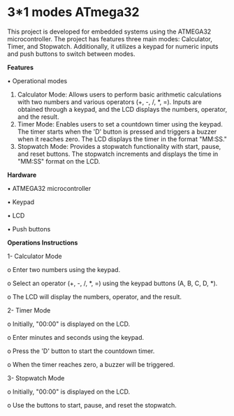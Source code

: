# 3*1 modes ATmega32

This project is developed for embedded systems using the ATMEGA32 microcontroller. The project has features three main modes: Calculator, Timer, and Stopwatch. Additionally, it utilizes a keypad for numeric inputs and push buttons to switch between modes.



**Features**

•	Operational modes
1.	Calculator Mode: Allows users to perform basic arithmetic calculations with two numbers and various operators (+, -, /, *, =). Inputs are obtained through a keypad, and the LCD displays the numbers, operator, and the result.
2.	Timer Mode: Enables users to set a countdown timer using the keypad. The timer starts when the 'D' button is pressed and triggers a buzzer when it reaches zero. The LCD displays the timer in the format "MM:SS."
3.	Stopwatch Mode: Provides a stopwatch functionality with start, pause, and reset buttons. The stopwatch increments and displays the time in "MM:SS" format on the LCD.






**Hardware**


•	ATMEGA32 microcontroller

•	Keypad

•	LCD 

•	Push buttons






**Operations Instructions**

1-	Calculator Mode

o	Enter two numbers using the keypad.

o	Select an operator (+, -, /, *, =) using the keypad buttons (A, B, C, D, *).

o	The LCD will display the numbers, operator, and the result.

2-	Timer Mode

o	Initially, "00:00" is displayed on the LCD.

o	Enter minutes and seconds using the keypad.

o	Press the 'D' button to start the countdown timer.

o	When the timer reaches zero, a buzzer will be triggered.

3- Stopwatch Mode

o	Initially, "00:00" is displayed on the LCD.

o	Use the buttons to start, pause, and reset the stopwatch.





